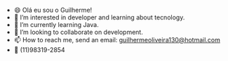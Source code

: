 - 😄 Olá eu sou o Guilherme!
- 👀 I’m interested in developer and learning about tecnology.
- 🌱 I’m currently learning Java.
- 💞️ I’m looking to collaborate on development.
- 📫 How to reach me, send an email: guilhermeoliveira130@hotmail.com
- 📲 (11)98319-2854
<!---
guile-gs-oliveira/guile-gs-oliveira is a ✨ special ✨ repository because its `README.md` (this file) appears on your GitHub profile.
You can click the Preview link to take a look at your changes.
--->
